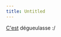 ```yaml
---
title: Untitled
---
```


[C'est](http://infos.samizdat.net/article.php3?id_article=169) dégueulasse :/

